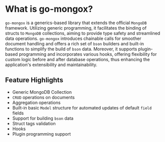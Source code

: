 # What is go-mongox?
`go-mongox` is a generics-based library that extends the official `MongoDB` framework. Utilizing generic programming, it facilitates the binding of structs to `MongoDB` collections, aiming to provide type safety and streamlined data operations. `go-mongox` introduces chainable calls for smoother document handling and offers a rich set of `bson` builders and built-in functions to simplify the build of `bson` data. Moreover, it supports plugin-based programming and incorporates various hooks, offering flexibility for custom logic before and after database operations, thus enhancing the application's extensibility and maintainability.
## Feature Highlights
- Generic MongoDB Collection
- `CRUD` operations on documents
- Aggregation operations
- Built-in basic `Model` structure for automated updates of default `field` fields
- Support for building `bson` data
- Struct tags validation
- Hooks
- Plugin programming support